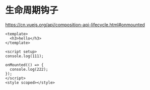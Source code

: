 # 生命周期钩子

https://cn.vuejs.org/api/composition-api-lifecycle.html#onmounted

```
<template>
  <h3>hello</h3>
</template>

<script setup>
console.log(111);

onMounted(() => {
  console.log(222);
});
</script>
<style scoped></style>
```